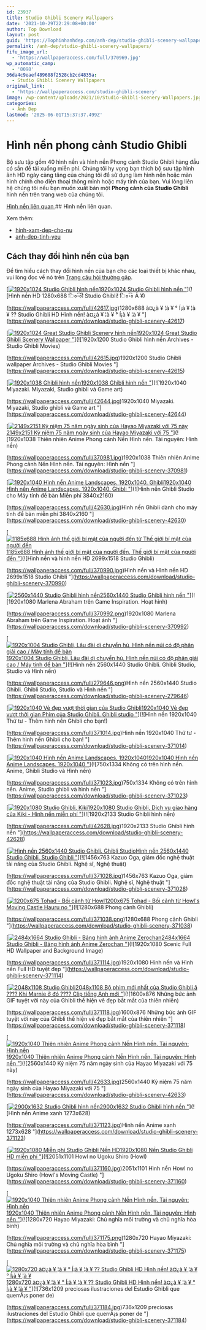 ```yaml
---
id: 23937
title: Studio Ghibli Scenery Wallpapers
date: '2021-10-29T22:29:08+00:00'
author: Top Download
layout: post
guid: 'https://Tophinhanhdep.com/anh-dep/studio-ghibli-scenery-wallpapers/'
permalink: /anh-dep/studio-ghibli-scenery-wallpapers/
fifu_image_url:
  - 'https://wallpaperaccess.com/full/370969.jpg'
wp_automatic_camp:
  - '8098'
36da4c9eaef489688f2528cb2cd4835a:
  - Studio Ghibli Scenery Wallpapers
original_link:
  - 'https://wallpaperaccess.com/studio-ghibli-scenery'
image: /wp-content/uploads/2021/10/Studio-Ghibli-Scenery-Wallpapers.jpg
categories:
  - Ảnh Đẹp
lastmod: '2025-06-01T15:37:37.499Z'
---
```

# Hình nền phong cảnh Studio Ghibli

Bộ sưu tập gồm 40 hình nền và hình nền Phong cảnh Studio Ghibli hàng đầu có sẵn để tải xuống miễn phí. Chúng tôi hy vọng bạn thích bộ sưu tập hình ảnh HD ngày càng tăng của chúng tôi để sử dụng làm hình nền hoặc màn hình chính cho điện thoại thông minh hoặc máy tính của bạn. Vui lòng liên hệ chúng tôi nếu bạn muốn xuất bản một **Phong cảnh của Studio Ghibli** hình nền trên trang web của chúng tôi.

[Hình nền liên quan ](#related) ## Hình nền liên quan.

   
 Xem thêm:

   
- [hinh-xam-dep-cho-nu](https://tophinhanhdep.com/hinh-xam-dep/hinh-xam-dep-cho-nu/)
- [anh-dep-tinh-yeu](https://tophinhanhdep.com/anh-tinh-yeu/anh-dep-tinh-yeu/)

## Cách thay đổi hình nền của bạn

Để tìm hiểu cách thay đổi hình nền của bạn cho các loại thiết bị khác nhau, vui lòng đọc về nó trên [Trang câu hỏi thường gặp](https://tophinhanhdep.com/faq/).

  
[[![1920x1024 Studio Ghibli hình nền](https://wallpaperaccess.com/full/370969.jpg)1920x1024 Studio Ghibli hình nền "](https://wallpaperaccess.com/download/studio-ghibli-scenery-370969)](![Hình nền HD 1280x688 ि०॰͡०ी Studio Ghibli!  ि०॰͡० Ã ¥)

(https://wallpaperaccess.com/full/42617.jpg)1280x688 à¤¿à ¥ ¦à ¥ ° Í¡à ¥ ¦à ¥ ?? Studio Ghibli HD Hình nền! à¤¿à ¥ ¦à ¥ ° Í¡à ¥ ¦à ¥ "](https://wallpaperaccess.com/download/studio-ghibli-scenery-42617)

[[![1920x1024 Great Studio Ghibli Scenery hình nền](https://wallpaperaccess.com/full/370973.jpg)1920x1024 Great Studio Ghibli Scenery Wallpaper "](https://wallpaperaccess.com/download/studio-ghibli-scenery-370973)](![1920x1200 Studio Ghibli hình nền Archives - Studio Ghibli Movies)

(https://wallpaperaccess.com/full/42615.jpg)1920x1200 Studio Ghibli wallpaper Archives - Studio Ghibli Movies "](https://wallpaperaccess.com/download/studio-ghibli-scenery-42615)

[[![1920x1038 Ghibli hình nền](https://wallpaperaccess.com/full/370976.jpg)1920x1038 Ghibli hình nền "](https://wallpaperaccess.com/download/studio-ghibli-scenery-370976)](![1920x1040 Miyazaki.  Miyazaki, Studio ghibli và Game art)

(https://wallpaperaccess.com/full/42644.jpg)1920x1040 Miyazaki. Miyazaki, Studio ghibli và Game art "](https://wallpaperaccess.com/download/studio-ghibli-scenery-42644)

[[![2149x2151 Kỷ niệm 75 năm ngày sinh của Hayao Miyazaki với 75 này](https://wallpaperaccess.com/full/132262.jpg)2149x2151 Kỷ niệm 75 năm ngày sinh của Hayao Miyazaki với 75 "](https://wallpaperaccess.com/download/studio-ghibli-scenery-132262)](![1920x1038 Thiên nhiên Anime Phong cảnh Nền Hình nền.  Tài nguyên: Hình nền)

(https://wallpaperaccess.com/full/370981.jpg)1920x1038 Thiên nhiên Anime Phong cảnh Nền Hình nền. Tài nguyên: Hình nền "](https://wallpaperaccess.com/download/studio-ghibli-scenery-370981)

[[![1920x1040 Hình nền Anime Landscapes.  1920x1040.  Ghibli](https://wallpaperaccess.com/full/370986.jpg)1920x1040 Hình nền Anime Landscapes. 1920x1040. Ghibli "](https://wallpaperaccess.com/download/studio-ghibli-scenery-370986)](![Hình nền Ghibli Studio cho Máy tính để bàn Miễn phí 3840x2160)

(https://wallpaperaccess.com/full/42630.jpg)Hình nền Ghibli dành cho máy tính để bàn miễn phí 3840x2160 "](https://wallpaperaccess.com/download/studio-ghibli-scenery-42630)

[[![1185x688 Hình ảnh thế giới bí mật của người đến từ Thế giới bí mật của người đến](https://wallpaperaccess.com/full/330580.png)1185x688 Hình ảnh thế giới bí mật của người đến, Thế giới bí mật của người đến "](https://wallpaperaccess.com/download/studio-ghibli-scenery-330580)](![Hình nền và hình nền HD 2699x1518 Studio Ghibli)

(https://wallpaperaccess.com/full/370990.jpg)Hình nền và Hình nền HD 2699x1518 Studio Ghibli "](https://wallpaperaccess.com/download/studio-ghibli-scenery-370990)

[[![2560x1440 Studio Ghibli hình nền](https://wallpaperaccess.com/full/42624.png)2560x1440 Studio Ghibli hình nền "](https://wallpaperaccess.com/download/studio-ghibli-scenery-42624)](![1920x1080 Marlena Abraham trên Game Inspiration.  Hoạt hình)

(https://wallpaperaccess.com/full/370992.png)1920x1080 Marlena Abraham trên Game Inspiration. Hoạt ảnh "](https://wallpaperaccess.com/download/studio-ghibli-scenery-370992)

[[![1920x1004 Studio Ghibli, Lâu đài di chuyển hú, Hình nền núi có độ phân giải cao / Máy tính để bàn](https://wallpaperaccess.com/full/42627.jpg)1920x1004 Studio Ghibli, Lâu đài di chuyển hú, Hình nền núi có độ phân giải cao / Máy tính để bàn "](https://wallpaperaccess.com/download/studio-ghibli-scenery-42627)](![Hình nền 2560x1440 Studio Ghibli.  Ghibli Studio, Studio và Hình nền)

(https://wallpaperaccess.com/full/279646.png)Hình nền 2560x1440 Studio Ghibli. Ghibli Studio, Studio và Hình nền "](https://wallpaperaccess.com/download/studio-ghibli-scenery-279646)

[[![1920x1040 Vẻ đẹp vượt thời gian của Studio Ghibli](https://wallpaperaccess.com/full/371012.jpg)1920x1040 Vẻ đẹp vượt thời gian Phim của Studio Ghibli. Ghibli studio "](https://wallpaperaccess.com/download/studio-ghibli-scenery-371012)](![Hình nền 1920x1040 Thứ tư - Thêm hình nền Ghibli cho bạn!)

(https://wallpaperaccess.com/full/371014.jpg)Hình nền 1920x1040 Thứ tư - Thêm hình nền Ghibli cho bạn! "](https://wallpaperaccess.com/download/studio-ghibli-scenery-371014)

[[![1920x1040 Hình nền Anime Landscapes.  1920x1040](https://wallpaperaccess.com/full/371018.jpg)1920x1040 Hình nền Anime Landscapes. 1920x1040 "](https://wallpaperaccess.com/download/studio-ghibli-scenery-371018)](![750x1334 Không có trên hình nền.  Anime, Ghibli Studio và Hình nền)

(https://wallpaperaccess.com/full/371023.jpg)750x1334 Không có trên hình nền. Anime, Studio ghibli và hình nền "](https://wallpaperaccess.com/download/studio-ghibli-scenery-371023)

[[![1920x1080 Studio Ghibli, Kiki](https://wallpaperaccess.com/full/141857.jpg)1920x1080 Studio Ghibli, Dịch vụ giao hàng của Kiki - Hình nền miễn phí "](https://wallpaperaccess.com/download/studio-ghibli-scenery-141857)](![1920x2133 Studio Ghibli hình nền)

(https://wallpaperaccess.com/full/42628.jpg)1920x2133 Studio Ghibli hình nền "](https://wallpaperaccess.com/download/studio-ghibli-scenery-42628)

[[![Hình nền 2560x1440 Studio Ghibli.  Ghibli Studio](https://wallpaperaccess.com/full/279602.png)Hình nền 2560x1440 Studio Ghibli. Studio Ghibli "](https://wallpaperaccess.com/download/studio-ghibli-scenery-279602)](![1456x763 Kazuo Oga, giám đốc nghệ thuật tài năng của Studio Ghibli.  Nghệ sĩ, Nghệ thuật)

(https://wallpaperaccess.com/full/371028.jpg)1456x763 Kazuo Oga, giám đốc nghệ thuật tài năng của Studio Ghibli. Nghệ sĩ, Nghệ thuật "](https://wallpaperaccess.com/download/studio-ghibli-scenery-371028)

[[![1200x675 Tohad - Bối cảnh từ Howl](https://wallpaperaccess.com/full/371033.jpg)1200x675 Tohad - Bối cảnh từ Howl's Moving Castle Hauru no "](https://wallpaperaccess.com/download/studio-ghibli-scenery-371033)](![1280x688 Phong cảnh Ghibli)

(https://wallpaperaccess.com/full/371038.png)1280x688 Phong cảnh Ghibli "](https://wallpaperaccess.com/download/studio-ghibli-scenery-371038)

[[![2484x1664 Studio Ghibli - Bảng hình ảnh Anime Zerochan](https://wallpaperaccess.com/full/371044.jpg)2484x1664 Studio Ghibli - Bảng hình ảnh Anime Zerochan "](https://wallpaperaccess.com/download/studio-ghibli-scenery-371044)](![1920x1080 Scenic Full HD Wallpaper and Background Image)

(https://wallpaperaccess.com/full/371114.jpg)1920x1080 Hình nền và Hình nền Full HD tuyệt đẹp "](https://wallpaperaccess.com/download/studio-ghibli-scenery-371114)

[[![2048x1108 Studio Ghibli](https://wallpaperaccess.com/full/371116.jpg)2048x1108 Bộ phim mới nhất của Studio Ghibli â ???? Khi Marnie ở đó ???? Clip tiếng Anh mới "](https://wallpaperaccess.com/download/studio-ghibli-scenery-371116)](![1600x876 Những bức ảnh GIF tuyệt vời này của Ghibli thể hiện vẻ đẹp bắt mắt của thiên nhiên)

(https://wallpaperaccess.com/full/371118.jpg)1600x876 Những bức ảnh GIF tuyệt vời này của Ghibli thể hiện vẻ đẹp bắt mắt của thiên nhiên "](https://wallpaperaccess.com/download/studio-ghibli-scenery-371118)

[[![1920x1040 Thiên nhiên Anime Phong cảnh Nền Hình nền.  Tài nguyên: Hình nền](https://wallpaperaccess.com/full/371119.jpg)1920x1040 Thiên nhiên Anime Phong cảnh Nền Hình nền. Tài nguyên: Hình nền "](https://wallpaperaccess.com/download/studio-ghibli-scenery-371119)](![2560x1440 Kỷ niệm 75 năm ngày sinh của Hayao Miyazaki với 75 này)

(https://wallpaperaccess.com/full/42633.jpg)2560x1440 Kỷ niệm 75 năm ngày sinh của Hayao Miyazaki với 75 "](https://wallpaperaccess.com/download/studio-ghibli-scenery-42633)

[[![2900x1632 Studio Ghibli hình nền](https://wallpaperaccess.com/full/279588.jpg)2900x1632 Studio Ghibli hình nền "](https://wallpaperaccess.com/download/studio-ghibli-scenery-279588)](![Hình nền Anime xanh 1273x628)

(https://wallpaperaccess.com/full/371123.jpg)Hình nền Anime xanh 1273x628 "](https://wallpaperaccess.com/download/studio-ghibli-scenery-371123)

[[![1920x1080 Miễn phí Studio Ghibli Nền HD](https://wallpaperaccess.com/full/371127.png)1920x1080 Nền Studio Ghibli HD miễn phí "](https://wallpaperaccess.com/download/studio-ghibli-scenery-371127)](![2051x1101 Howl no Ugoku Shiro (Howl)

(https://wallpaperaccess.com/full/371160.jpg)2051x1101 Hình nền Howl no Ugoku Shiro (Howl's Moving Castle) "](https://wallpaperaccess.com/download/studio-ghibli-scenery-371160)

[[![1920x1040 Thiên nhiên Anime Phong cảnh Nền Hình nền.  Tài nguyên: Hình nền](https://wallpaperaccess.com/full/371172.jpg)1920x1040 Thiên nhiên Anime Phong cảnh Nền Hình nền. Tài nguyên: Hình nền "](https://wallpaperaccess.com/download/studio-ghibli-scenery-371172)](![1280x720 Hayao Miyazaki: Chủ nghĩa môi trường và chủ nghĩa hòa bình)

(https://wallpaperaccess.com/full/371175.png)1280x720 Hayao Miyazaki: Chủ nghĩa môi trường và chủ nghĩa hòa bình "](https://wallpaperaccess.com/download/studio-ghibli-scenery-371175)

[[![1280x720 à¤¿à ¥ ¦à ¥ ° Í¡à ¥ ¦à ¥ ??  Studio Ghibli HD Hình nền!  à¤¿à ¥ ¦à ¥ ° Í¡à ¥ ¦à ¥](https://wallpaperaccess.com/full/371180.png)1280x720 à¤¿à ¥ ¦à ¥ ° Í¡à ¥ ¦à ¥ ?? Studio Ghibli HD Hình nền! à¤¿à ¥ ¦à ¥ ° Í¡à ¥ ¦à ¥ "](https://wallpaperaccess.com/download/studio-ghibli-scenery-371180)](![736x1209 preciosas ilustraciones del Estudio Ghibli que querrÃ¡s poner de)

(https://wallpaperaccess.com/full/371184.jpg)736x1209 preciosas ilustraciones del Estudio Ghibli que querrÃ¡s poner de "](https://wallpaperaccess.com/download/studio-ghibli-scenery-371184)
